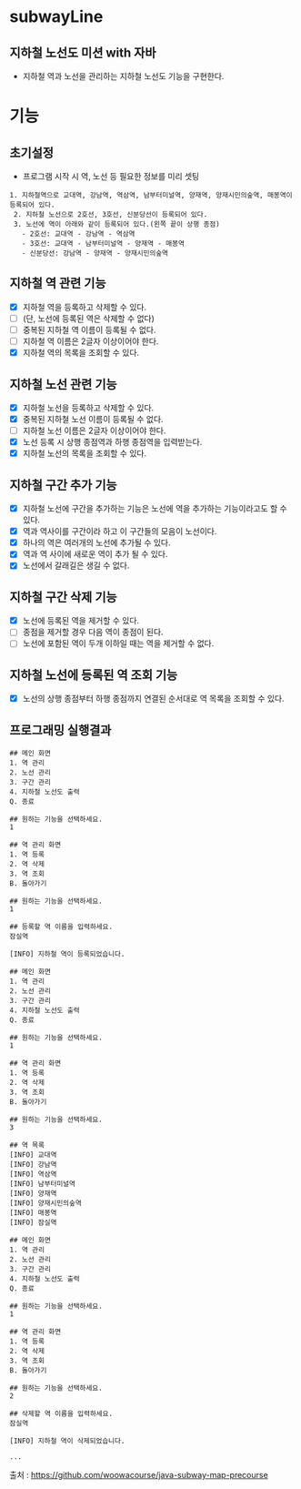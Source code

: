 # subwayLine   
## 지하철 노선도 미션 with 자바   
- 지하철 역과 노선을 관리하는 지하철 노선도 기능을 구현한다.

# 기능  
## 초기설정
- 프로그램 시작 시 역, 노선 등 필요한 정보를 미리 셋팅
```
1. 지하철역으로 교대역, 강남역, 역삼역, 남부터미널역, 양재역, 양재시민의숲역, 매봉역이 등록되어 있다.
 2. 지하철 노선으로 2호선, 3호선, 신분당선이 등록되어 있다.
 3. 노선에 역이 아래와 같이 등록되어 있다.(왼쪽 끝이 상행 종점)
   - 2호선: 교대역 - 강남역 - 역삼역
   - 3호선: 교대역 - 남부터미널역 - 양재역 - 매봉역
   - 신분당선: 강남역 - 양재역 - 양재시민의숲역
```   
## 지하철 역 관련 기능    
- [x] 지하철 역을 등록하고 삭제할 수 있다. 
- [ ] (단, 노선에 등록된 역은 삭제할 수 없다)    
- [ ] 중복된 지하철 역 이름이 등록될 수 없다.    
- [ ] 지하철 역 이름은 2글자 이상이어야 한다.    
- [x] 지하철 역의 목록을 조회할 수 있다.    
   
## 지하철 노선 관련 기능    
- [x] 지하철 노선을 등록하고 삭제할 수 있다.    
- [x] 중복된 지하철 노선 이름이 등록될 수 없다.    
- [ ] 지하철 노선 이름은 2글자 이상이어야 한다.    
- [x] 노선 등록 시 상행 종점역과 하행 종점역을 입력받는다.    
- [x] 지하철 노선의 목록을 조회할 수 있다.    

## 지하철 구간 추가 기능    
- [x] 지하철 노선에 구간을 추가하는 기능은 노선에 역을 추가하는 기능이라고도 할 수 있다.    
- [x] 역과 역사이를 구간이라 하고 이 구간들의 모음이 노선이다.    
- [x] 하나의 역은 여러개의 노선에 추가될 수 있다.    
- [x] 역과 역 사이에 새로운 역이 추가 될 수 있다.    
- [x] 노선에서 갈래길은 생길 수 없다.    

## 지하철 구간 삭제 기능     
- [x] 노선에 등록된 역을 제거할 수 있다.     
- [ ] 종점을 제거할 경우 다음 역이 종점이 된다.     
- [ ] 노선에 포함된 역이 두개 이하일 때는 역을 제거할 수 없다.     
     
## 지하철 노선에 등록된 역 조회 기능     
- [x] 노선의 상행 종점부터 하행 종점까지 연결된 순서대로 역 목록을 조회할 수 있다.    

## 프로그래밍 실행결과
```
## 메인 화면
1. 역 관리
2. 노선 관리
3. 구간 관리
4. 지하철 노선도 출력
Q. 종료

## 원하는 기능을 선택하세요.
1

## 역 관리 화면
1. 역 등록
2. 역 삭제
3. 역 조회
B. 돌아가기

## 원하는 기능을 선택하세요.
1

## 등록할 역 이름을 입력하세요.
잠실역

[INFO] 지하철 역이 등록되었습니다.

## 메인 화면
1. 역 관리
2. 노선 관리
3. 구간 관리
4. 지하철 노선도 출력
Q. 종료

## 원하는 기능을 선택하세요.
1

## 역 관리 화면
1. 역 등록
2. 역 삭제
3. 역 조회
B. 돌아가기

## 원하는 기능을 선택하세요.
3

## 역 목록
[INFO] 교대역 
[INFO] 강남역
[INFO] 역삼역
[INFO] 남부터미널역
[INFO] 양재역
[INFO] 양재시민의숲역
[INFO] 매봉역
[INFO] 잠실역

## 메인 화면
1. 역 관리
2. 노선 관리
3. 구간 관리
4. 지하철 노선도 출력
Q. 종료

## 원하는 기능을 선택하세요.
1

## 역 관리 화면
1. 역 등록
2. 역 삭제
3. 역 조회
B. 돌아가기

## 원하는 기능을 선택하세요.
2

## 삭제할 역 이름을 입력하세요.
잠실역

[INFO] 지하철 역이 삭제되었습니다.

...
```   


출처 : https://github.com/woowacourse/java-subway-map-precourse
